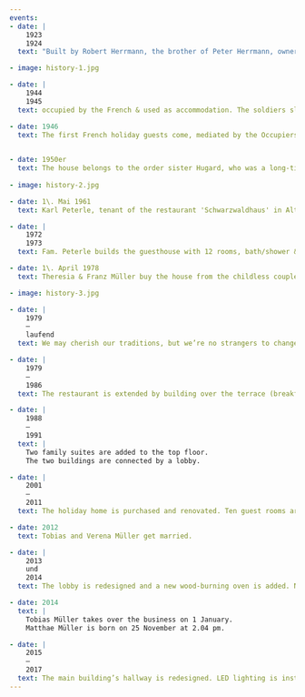```yaml
---
events:
- date: |
    1923  
    1924
  text: "Built by Robert Herrmann, the brother of Peter Herrmann, owner of the hotel Hirschen, as Pension house Sonnenschein. The roofing ceremony motto: ‚To this place, God has helped me, he built with this House. He can now also help me and bless all who go in and out’"

- image: history-1.jpg

- date: |
    1944  
    1945
  text: occupied by the French & used as accommodation. The soldiers slept in the restaurant.

- date: 1946
  text: The first French holiday guests come, mediated by the Occupiers & State sponsored from Paris.
  

- date: 1950er
  text: The house belongs to the order sister Hugard, who was a long-time superior on the ‘Bühlerhöhe and leads it as a pension. After her death she left the house of the city of Staufen, which leased it to Mrs. Erika Barquet.
  
- image: history-2.jpg

- date: 1\. Mai 1961
  text: Karl Peterle, tenant of the restaurant 'Schwarzwaldhaus' in Altglashütten, buys the house, gives him his name and reopens it as a hotel restaurant. The pension price is approx. 16.0-DM, 10% service as well as heating costs are charged extra.

- date: |
    1972   
    1973
  text: Fam. Peterle builds the guesthouse with 12 rooms, bath/shower & WC on most rooms, house intercom and a TV room. Television in the guest rooms is available on request.

- date: 1\. April 1978
  text: Theresia & Franz Müller buy the house from the childless couple Peterle, after a buy of the rented restaurant 'Jostalstüble' at Neustadt did not come about.

- image: history-3.jpg

- date: |
    1979  
    —  
    laufend
  text: We may cherish our traditions, but we’re no strangers to change. For over 40 years now, we have been continually expanding, renovating and modernising our hotel. This history outlines the important milestones; more details can be found in our [environmental statement](Umwelterklaerung_Hotel_Peterle_2017.pdf).

- date: |
    1979  
    —  
    1986
  text: The restaurant is extended by building over the terrace (breakfast room). The main building is completely insulated and re-shingled.

- date: |
    1988  
    —  
    1991
  text: |
    Two family suites are added to the top floor.  
    The two buildings are connected by a lobby.

- date: |
    2001  
    —  
    2011
  text: The holiday home is purchased and renovated. Ten guest rooms are fully renovated. The guesthouse is added with a new sauna and steam bath.

- date: 2012
  text: Tobias and Verena Müller get married.

- date: |
    2013  
    und  
    2014
  text: The lobby is redesigned and a new wood-burning oven is added. New toilet facilities are installed in the restaurant.

- date: 2014
  text: |
    Tobias Müller takes over the business on 1 January.  
    Matthae Müller is born on 25 November at 2.04 pm.

- date: |
    2015  
    —  
    2017
  text: The main building’s hallway is redesigned. LED lighting is installed. Two bedrooms and bathrooms are renovated. The family suites are completely renovated. The guesthouse is rewired and WiFi access is provided in all bedrooms.
---
```

